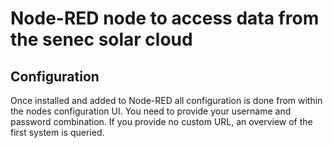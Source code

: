 # Node-RED node to access data from the senec solar cloud

## Configuration

Once installed and added to Node-RED all configuration is done from within the nodes configuration UI.
You need to provide your username and password combination. If you provide no custom URL, an overview of the first system is queried.
